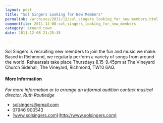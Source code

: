 ```yaml
---
layout: post
title: "Sol Singers Looking for New Members"
permalink: /archives/2011/12/sol_singers_looking_for_new_members.html
commentfile: 2011-12-08-sol_singers_looking_for_new_members
category: around_town
date: 2011-12-08 21:25:35

---
```


Sol Singers is recruiting new members to join the fun and music we make. Based in Richmond, we regularly perform a variety of songs from around the world. Rehearsals take place Thursdays 8.15-9.45pm at The Vineyard Church Sidehall, The Vineyard, Richmond, TW10 6AQ.

#### More Information

*For more information or to arrange an informal audition contact musical director, Ruth Routledge*

-   <solsingers@gmail.com>
-   07946 900543
-   [www.solsingers.com](http://www.solsingers.com)
